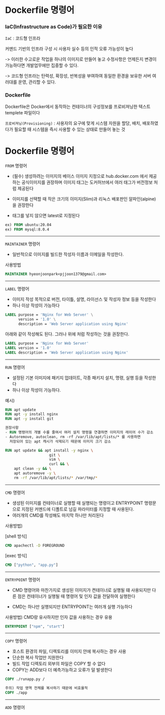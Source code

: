 # Dockerfile 명령어

### IaC(Infrastructure as Code)가 필요한 이유

`IaC` : 코드형 인프라

커맨드 기반의 인프라 구성 시 사용자 실수 등의 인적 오류 가능성이 높다

-> 이러한 수고로운 작업을 하나의 이미지로 만들어 놓고 수정사항은 언제든지 변경이 가능하다면 개발업무에만 집중할 수 있다.

-> 코드형 인프라는 탄력성, 확장성, 반복성을 부여하여 동일한 환경을 보유한 서버 여러대를 운영, 관리할 수 있다.

### Dockerfile

Dockerfile은 Docker에서 동작하는 컨테이너의 구성정보를 프로비져닝한 텍스트 templete 파일이다

`프로비져닝(Provisioning)` : 사용자의 요구에 맞게 시스템 자원을 할당, 배치, 배포하였다가 필요할 때 시스템을 즉시 사용할 수 있는 상태로 만들어 놓는 것

# Dockerfile 명령어

`FROM` 명령어

- (필수) 생성하려는 이미지의 베이스 이미지 지정으로
  hub.docker.com 에서 제공하는 공식이미지를 권장하며 이미지 태그는 도커허브에서
  여러 태그가 버전정보 처럼 제공된다

- 이미지를 선택할 때 작은 크기의 이미지(Slim)과 리눅스 배포판인 알파인(alpine)을 권장한다

- 태그를 넣지 않으면 latest로 지정된다

```Dockerfile
ex) FROM ubuntu:20.04
ex) FROM mysql:8.0.4
```

---

`MAINTAINER` 명령어

- 일반적으로 이미지를 빌드한 작성자 이름과 이메일을 작성한다.

사용방법

```Dockerfile
MAINTAINER hyeonjoonpark<pjjoon1379@gmail.com>
```

---

`LABEL` 명령어

- 이미지 작성 목적으로 버전, 타이틀, 설명, 라이선스 및 작성자 정보 등을 작성한다
- 하나 이상 작성이 가능하다

```Dockerfile
LABEL purpose = 'Nginx for Web Server' \
      version = '1.0' \
      description = 'Web Server application using Nginx'
```

아래와 같이 작성해도 된다. 그러나 위에 처럼 작성하는 것을 권장한다.

```Dockerfile
LABEL purpose = 'Nginx for Web Server'
LABEL version = '1.0'
LABEL description = 'Web Server application using Nginx'
```

---

`RUN` 명령어

- 설정된 기본 이미지에 패키지 업데이트, 각종 패키지 설치, 명령, 실행 등을 작성한다
- 하나 이상 작성이 가능하다.

예시)

```Dockerfile
RUN apt update
RUN apt -y install nginx
RUN apt -y install git

권장사항
- RUN 명령어의 개별 수를 줄여서 여러 설치 명령을 연결하면 이미지의 레이어 수가 감소
- Autoremove, autoclean, rm -rf /var/lib/apt/lists/* 를 사용하면
  저장되어 있는 apt 캐시가 삭제되기 때문에 이미지 크기 감소

RUN apt update && apt install -y nginx \
                    git \
                    vim \
                    curl && \
    apt clean -y && \
    apt autoremove -y \
    rm -rf /var/lib/apt/lists/* /var/tmp/*
```

---

`CMD` 명령어

- 생성된 이미지를 컨테이너로 실행할 때 실행되는 명령이고
  ENTRYPOINT 명령문으로 지정된 커멘드에 디폴트로 넘길 파라미터를 지정할 때 사용된다.
- 여러개의 CMD를 작성해도 마지막 하나만 처리된다

사용방법)

[shell 방식]

```Dockerfile
CMD apachectl -D FOREGROUND
```

[exec 방식]

```Dockerfile
CMD ["python", "app.py"]
```

---

`ENTRYPOINT` 명령어

- CMD 명령어와 마찬가지로 생성된 이미지가 켠테이너로 실행될 떄 사용되지만
  다른 점은 컨테이너가 실행될 때 명령어 및 인자 값을 전달하여 실행한다

- CMD는 하나만 실행되지만 ENTRYPOINT는 여러개 실행 가능하다

사용방법) CMD랑 유사하지만 인자 값을 사용하는 경우 유용

```Dockerfile
ENTRYPOINT ["npm", "start"]
```

---

`COPY` 명령어

- 호스트 환경의 파일, 디렉토리를 이미지 안에 복사하는 경우 사용
- 단순한 복사 작업만 지원한다
- 빌드 작업 디렉토리 외부의 파일은 COPY 할 수 없다
- COPY는 ADD보다 더 예측가능하고 오류가 덜 발생한다

```Dockerfile
COPY ./runapp.py /

주의) 작업 영역 전체를 복사하기 때문에 비효율적
COPY ./app
```

---

`ADD` 명령어
